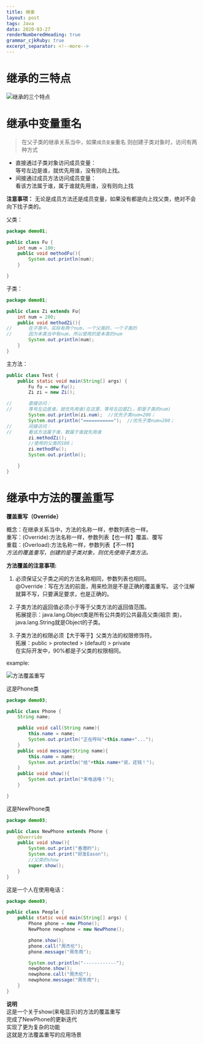 ```yaml
---
title: 继承
layout: post
tags: Java
data: 2020-03-27
renderNumberedHeading: true
grammar_cjkRuby: true
excerpt_separator: <!--more-->
---
```

<!--more-->
# 继承的三特点 
![继承的三个特点](https://cdn.jsdelivr.net/gh/26018/img/image/继承3特点.png)

# 继承中变量重名

>在父子类的继承关系当中，如果`成员变量`重名
>则创建子类对象时，访问有两种方式

- 直接通过子类对象访问成员变量：        
		等号左边是谁，就优先用谁，没有则向上找。     
- 间接通过成员方法访问成员变量：      
		看该方法属于谁，属于谁就先用谁，没有则向上找     

**注意事项：** 
    无论是成员方法还是成员变量，如果没有都是向上找父类，绝对不会向下找子类的。   

父类：
``` java
package demo01;

public class Fu {
    int num = 100;
    public void methodFu(){
        System.out.println(num);
    }

}
```
子类：
``` java
package demo01;

public class Zi extends Fu{
    int num = 200;
    public void methodZi(){
//      在子类中，实际有两个num，一个父类的，一个子类的
//      因为本类当中有num，所以使用的是本类的num
        System.out.println(num);
    }
}

```
主方法：
``` java
public class Test {
    public static void main(String[] args) {
        Fu fu = new Fu();
        Zi zi = new Zi();

//      直接访问：
//      等号左边是谁，就优先用谁(在这里，等号左边是Zi，即是子类的num)
        System.out.println(zi.num);  //优先子类num=200；
        System.out.println("===========");  //优先子类num=200；
//      间接访问：
//      看该方法属于谁，数属于谁就先用谁
        zi.methodZi();
        //使用的父类的100；
        zi.methodFu();
        System.out.println();

    }
}
```
# 继承中方法的覆盖重写

**覆盖重写（Override）**

概念：在继承关系当中，方法的名称一样，参数列表也一样。          
重写：(Override):方法名称一样，参数列表【也一样】覆盖、覆写       
重载：(Overload):方法名称一样，参数列表【不一样】    
*方法的覆盖重写，创建的是子类对象，则优先使用子类方法。*

**方法覆盖的注意事项:**      
1. 必须保证父子类之间的方法名称相同，参数列表也相同。          
@Override：写在方法的前面，用来检测是不是正确的覆盖重写。
这个注解就算不写，只要满足要求，也是正确的。     

2. 子类方法的返回值必须小于等于父类方法的返回值范围。           
拓展提示：java.lang.Object类是所有公共类的公共最高父类(祖宗     类)，java.lang.String就是Object的子类。    

3. 子类方法的权限必须【大于等于】父类方法的权限修饰符。        
拓展：public > protected > (default) > private      
在实际开发中，90%都是子父类的权限相同。     

example:  

![方法覆盖重写](https://cdn.jsdelivr.net/gh/26018/img/image/无标题.png)

这是Phone类      
```java
package demo03;

public class Phone {
    String name;

    public void call(String name){
        this.name = name;
        System.out.println("正在呼叫"+this.name+"...");
    }
    public void message(String name){
        this.name = name;
        System.out.println("给"+this.name+"说，还钱！");
    }
    public void show(){
        System.out.println("来电话咯！");
    }

}

```

这是NewPhone类   
```java
package demo03;

public class NewPhone extends Phone {
    @Override
    public void show(){
        System.out.print("香港的");
        System.out.print("好友Eason");
        //父类的show
        super.show();
    }
}

```
这是一个人在使用电话：   
```java
package demo03;

public class People {
    public static void main(String[] args) {
        Phone phone = new Phone();
        NewPhone newphone = new NewPhone();

        phone.show();
        phone.call("周杰伦");
        phone.message("周冬雨");

        System.out.println("------------");
        newphone.show();
        newphone.call("周杰伦");
        newphone.message("周冬雨");
    }
}
```
**说明**   
这是一个关于show(来电显示)的方法的覆盖重写     
完成了NewPhone的更新迭代    
实现了更为复杂的功能     
这就是方法覆盖重写的应用场景    